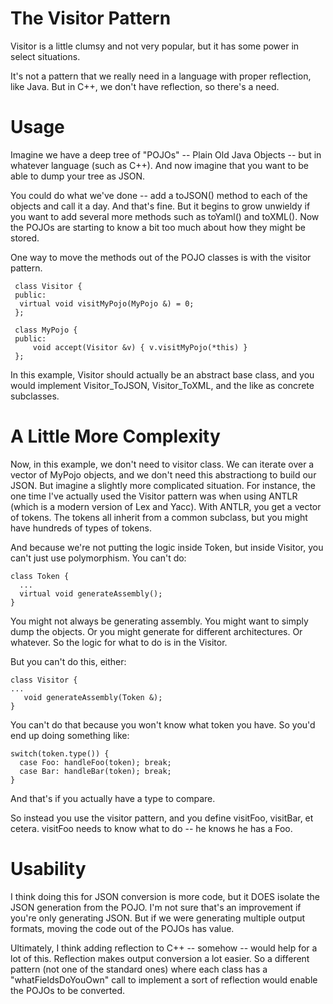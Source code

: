# The Visitor Pattern
Visitor is a little clumsy and not very popular, but it has some power in select situations.

It's not a pattern that we really need in a language with proper reflection, like Java. But in C++, we don't have reflection, so there's a need.

# Usage
Imagine we have a deep tree of "POJOs" -- Plain Old Java Objects -- but in whatever language (such as C++). And now imagine that you want to be able to dump your tree as JSON.

You could do what we've done -- add a toJSON() method to each of the objects and call it a day. And that's fine. But it begins to grow unwieldy if you want to add several more methods such as toYaml() and toXML(). Now the POJOs are starting to know a bit too much about how they might be stored.

One way to move the methods out of the POJO classes is with the visitor pattern.

     class Visitor {
     public:
      virtual void visitMyPojo(MyPojo &) = 0;
     };

     class MyPojo {
     public:
         void accept(Visitor &v) { v.visitMyPojo(*this) }
     };

In this example, Visitor should actually be an abstract base class, and you would implement Visitor_ToJSON, Visitor_ToXML, and the like as concrete subclasses.

# A Little More Complexity

Now, in this example, we don't need to visitor class. We can iterate over a vector of MyPojo objects, and we don't need this abstractiong to build our JSON. But imagine a slightly more complicated situation. For instance, the one time I've actually used the Visitor pattern was when using ANTLR (which is a modern version of Lex and Yacc). With ANTLR, you get a vector of tokens. The tokens all inherit from a common subclass, but you might have hundreds of types of tokens.

And because we're not putting the logic inside Token, but inside Visitor, you can't just use polymorphism. You can't do:

    class Token {
      ...
      virtual void generateAssembly();
    }

You might not always be generating assembly. You might want to simply dump the objects. Or you might generate for different architectures. Or whatever. So the logic for what to do is in the Visitor.

But you can't do this, either:

    class Visitor {
    ...
       void generateAssembly(Token &);
    }

You can't do that because you won't know what token you have. So you'd end up doing something like:

    switch(token.type()) {
      case Foo: handleFoo(token); break;
      case Bar: handleBar(token); break;
    }

And that's if you actually have a type to compare.

So instead you use the visitor pattern, and you define visitFoo, visitBar, et cetera. visitFoo needs to know what to do -- he knows he has a Foo.

# Usability
I think doing this for JSON conversion is more code, but it DOES isolate the JSON generation from the POJO. I'm not sure that's an improvement if you're only generating JSON. But if we were generating multiple output formats, moving the code out of the POJOs has value.

Ultimately, I think adding reflection to C++ -- somehow -- would help for a lot of this. Reflection makes output conversion a lot easier. So a different pattern (not one of the standard ones) where each class has a "whatFieldsDoYouOwn" call to implement a sort of reflection would enable the POJOs to be converted.
